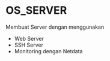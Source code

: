 # OS_SERVER
Membuat Server dengan menggunakan

- Web Server
- SSH Server
- Monitoring dengan Netdata
